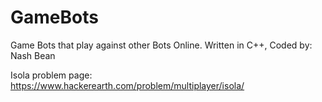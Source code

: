 # GameBots
Game Bots that play against other Bots Online.
Written in C++, Coded by: Nash Bean

Isola problem page: https://www.hackerearth.com/problem/multiplayer/isola/